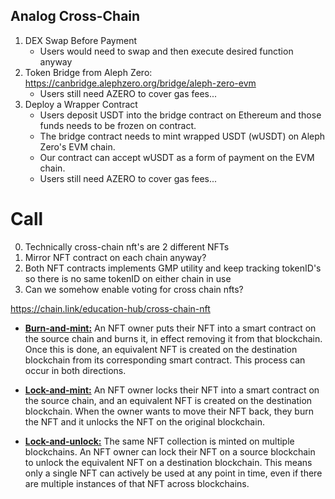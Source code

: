 ## Analog Cross-Chain

1. DEX Swap Before Payment
    - Users would need to swap and then execute desired function anyway
2. Token Bridge from Aleph Zero: https://canbridge.alephzero.org/bridge/aleph-zero-evm
    - Users still need AZERO to cover gas fees...
3. Deploy a Wrapper Contract
    - Users deposit USDT into the bridge contract on Ethereum and those funds needs to be frozen on contract.
    - The bridge contract needs to mint wrapped USDT (wUSDT) on Aleph Zero's EVM chain.
    - Our contract can accept wUSDT as a form of payment on the EVM chain.
    - Users still need AZERO to cover gas fees...

# Call

0. Technically cross-chain nft's are 2 different NFTs
1. Mirror NFT contract on each chain anyway?
2. Both NFT contracts implements GMP utility and keep tracking tokenID's so there is no same tokenID on either chain in use
3. Can we somehow enable voting for cross chain nfts?

https://chain.link/education-hub/cross-chain-nft

-   <u>**Burn-and-mint:**</u> An NFT owner puts their NFT into a smart contract on the source chain and burns it, in effect removing it from that blockchain. Once this is done, an equivalent NFT is created on the destination blockchain from its corresponding smart contract. This process can occur in both directions.

-   <u>**Lock-and-mint:**</u> An NFT owner locks their NFT into a smart contract on the source chain, and an equivalent NFT is created on the destination blockchain. When the owner wants to move their NFT back, they burn the NFT and it unlocks the NFT on the original blockchain.

-   <u>**Lock-and-unlock:**</u> The same NFT collection is minted on multiple blockchains. An NFT owner can lock their NFT on a source blockchain to unlock the equivalent NFT on a destination blockchain. This means only a single NFT can actively be used at any point in time, even if there are multiple instances of that NFT across blockchains.
